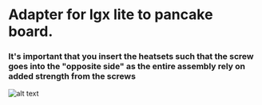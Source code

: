 <h1> Adapter for lgx lite to pancake board. </h1>
<h3> It's important that you insert the heatsets such that the screw goes into the "opposite side" as the entire assembly rely on added strength from the screws </h3>

![alt text](https://i.imgur.com/2ebnTQ3.png)
